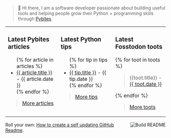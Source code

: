 > 👋 Hi there, I am a software developer passionate about building useful tools and helping people grow their Python + programming skills through <a href="https://pybit.es" target="_blank">Pybites</a>.

<table><tr><td valign="top" width="33%">

### Latest Pybites articles

<ul>
{% for article in articles %}
  <li><a href="{{ article.url }}" target="_blank">{{ article.title }}</a> - {{ article.date }}</li>
{% endfor %}
</ul>

> <a href="https://pybit.es/articles/" target="_blank">More articles</a>


</td><td valign="top" width="34%">

### Latest Python tips

<ul>
{% for tip in tips %}
  <li><a href="{{ tip.url }}" target="_blank">{{ tip.title }}</a> - {{ tip.date }}</li>
{% endfor %}
</ul>

> <a href="https://github.com/bbelderbos/bobcodesit" target="_blank">More tips</a>


</td><td valign="top" width="33%">

### Latest Fosstodon toots

{% for toot in toots %}
  <blockquote>
  {{toot.title}}
  - <a href="{{ toot.url }}" target="_blank">{{ toot.date }}</a>
  </blockquote>
{% endfor %}

<br>

> <a href="https://fosstodon.org/@bbelderbos" target="_blank">More toots</a>


</td></tr></table>

<a href="https://github.com/bbelderbos/bbelderbos/actions" target="_blank"><img src="https://github.com/bbelderbos/bbelderbos/workflows/Daily%20Update/badge.svg" align="right" alt="Build README"></a>Roll your own: <a href="https://pybit.es/articles/how-to-create-a-self-updating-github-readme/" target="_blank">How to create a self updating GitHub Readme</a>.
